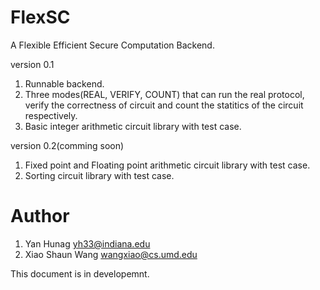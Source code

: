 FlexSC
======

A Flexible Efficient Secure Computation Backend.

version 0.1

1. Runnable backend.
2. Three modes(REAL, VERIFY, COUNT) that can run the real protocol, verify the correctness of circuit and count the statitics 
of the circuit respectively.
3. Basic integer arithmetic circuit library with test case.

version 0.2(comming soon)

1. Fixed point and Floating point arithmetic circuit library with test case.
2. Sorting circuit library with test case. 
 
# Author
1. Yan Hunag <yh33@indiana.edu>
2. Xiao Shaun Wang <wangxiao@cs.umd.edu>

This document is in developemnt.
